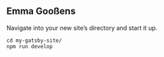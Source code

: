 ## Emma Gooßens

Navigate into your new site’s directory and start it up.

 ```shell
 cd my-gatsby-site/
 npm run develop
 ```
